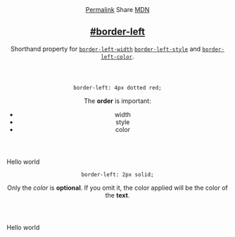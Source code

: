 <section id="border-left" class="property property__-shorthand">
    <header class="property__header">
        <nav class="property__links">
            <a class="property__links-direct" href="/property/border-left/" data-property-name="border-left"
                data-tooltip="Single page for this property">Permalink</a>
            <a class="property__share" data-tooltip="Share on Twitter or Facebook"
                data-property-name="border-left">Share</a>
            <a target="_blank" href="https://developer.mozilla.org/en/docs/Web/CSS/border-left"
                data-tooltip="See on Mozilla Developer Network" rel="external">MDN</a>
        </nav>
        <h2 class="property__name">
            <a href="#border-left"><span>#</span>border-left</a>
        </h2>
        <div class="property__description">
            <p>Shorthand property for <code class="shorthand"><a class="hash" href="/property/border-left-width"
                        data-property-name="border-left-width">border-left-width</a></code> <code class="shorthand"><a
                        class="hash" href="/property/border-left-style"
                        data-property-name="border-left-style">border-left-style</a></code> and <code
                    class="shorthand"><a class="hash" href="/property/border-left-color"
                        data-property-name="border-left-color">border-left-color</a></code>.</p>
        </div>
    </header>
    <section class="example">
        <header class="example__header">
            <p class="example__name">
                <code class="example--value" data-tooltip="Click to copy"
                    data-clipboard-text="border-left: 4px dotted red;">border-left: 4px dotted red;</code>
            </p>
            <div class="example__description">
                <p>The <strong>order</strong> is important:</p>
                <ul>
                    <li>width</li>
                    <li>style</li>
                    <li>color</li>
                </ul>
            </div>
        </header>
        <aside class="example__preview">
            <div class="example__browser"><i></i><i></i><i></i></div>
            <div class="example__output">
                <div class="example__output-div border-left " id="border-left-4px-dotted-red">Hello world</div>
            </div>
        </aside>
    </section>
    <section class="example">
        <header class="example__header">
            <p class="example__name">
                <code class="example--value" data-tooltip="Click to copy"
                    data-clipboard-text="border-left: 2px solid;">border-left: 2px solid;</code>
            </p>
            <div class="example__description">
                <p>Only the <em>color</em> is <strong>optional</strong>. If you omit it, the color applied will be the
                    color of the <strong>text</strong>.</p>
            </div>
        </header>
        <aside class="example__preview">
            <div class="example__browser"><i></i><i></i><i></i></div>
            <div class="example__output">
                <div class="example__output-div border-left " id="border-left-2px-solid">Hello world</div>
            </div>
        </aside>
    </section>
</section>
